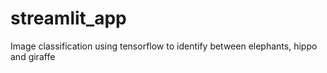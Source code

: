 # streamlit_app
Image classification using tensorflow to identify between elephants, hippo and giraffe
